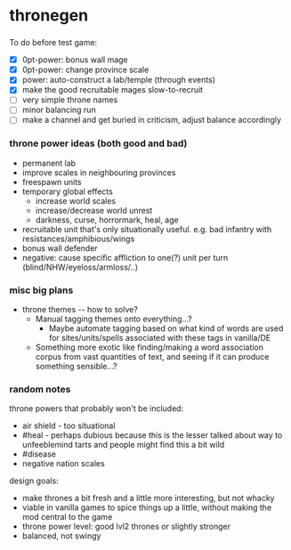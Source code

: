 # thronegen

###

To do before test game:
- [x] 0pt-power: bonus wall mage
- [x] 0pt-power: change province scale
- [x] power: auto-construct a lab/temple (through events)
- [x] make the good recruitable mages slow-to-recruit
- [ ] very simple throne names
- [ ] minor balancing run
- [ ] make a channel and get buried in criticism, adjust balance accordingly

### throne power ideas (both good and bad)
* permanent lab
* improve scales in neighbouring provinces
* freespawn units
* temporary global effects
  * increase world scales
  * increase/decrease world unrest
  * darkness, curse, horrormark, heal, age
* recruitable unit that's only situationally useful. e.g. bad infantry with resistances/amphibious/wings
* bonus wall defender
* negative: cause specific affliction to one(?) unit per turn (blind/NHW/eyeloss/armloss/..)

### misc big plans
* throne themes -- how to solve?
  * Manual tagging themes onto everything...?
    * Maybe automate tagging based on what kind of words are used for sites/units/spells associated with these tags in vanilla/DE
  * Something more exotic like finding/making a word association corpus from vast quantities of text, and seeing if it can produce something sensible...?

### random notes

throne powers that probably won't be included:
  * air shield - too situational
  * #heal - perhaps dubious because this is the lesser talked about way to unfeeblemind tarts and people might find this a bit wild
  * #disease
  * negative nation scales

design goals:
* make thrones a bit fresh and a little more interesting, but not whacky
* viable in vanilla games to spice things up a little, without making the mod central to the game
* throne power level: good lvl2 thrones or slightly stronger
* balanced, not swingy
